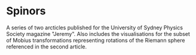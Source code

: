 # Spinors
A series of two arcticles published for the University of Sydney Physics Society magazine "Jeremy". Also includes the visualisations for the subset of Mobius transformations representing rotations of the Riemann sphere referenced in the second article.
